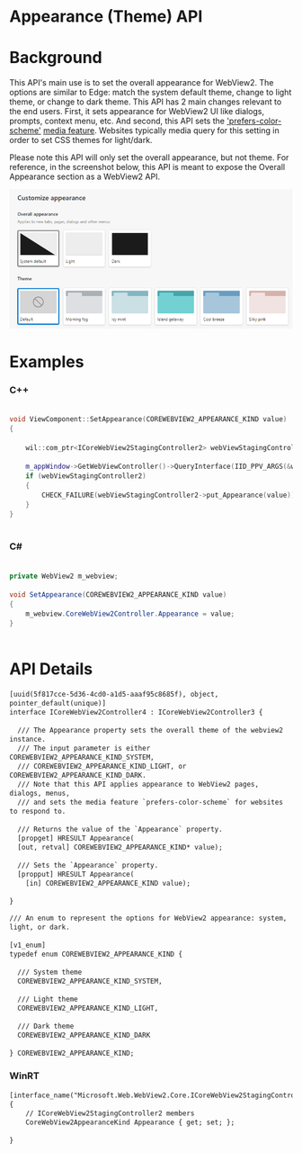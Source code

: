 Appearance (Theme) API
===

# Background
This API's main use is to set the overall appearance for WebView2. The options are similar to Edge: match the system default theme, change to light theme, or change to dark theme. 
This API has 2 main changes relevant to the end users. First, it sets appearance for WebView2 UI like dialogs, prompts, context menu, etc. And second, this API sets the ['prefers-color-scheme'](https://developer.mozilla.org/en-US/docs/Web/CSS/@media/prefers-color-scheme) [media feature](https://developer.mozilla.org/en-US/docs/Web/CSS/Media_Queries/Using_media_queries#media_features). Websites typically media query for this setting in order to set CSS themes for light/dark. 

Please note this API will only set the overall appearance, but not theme.
For reference, in the screenshot below, this API is meant to expose the Overall Appearance section as a WebView2 API. 

![Alt text](./media/EdgeSettingsAppearance.png "a title")
# Examples

### C++

```cpp

void ViewComponent::SetAppearance(COREWEBVIEW2_APPEARANCE_KIND value)
{
    
    wil::com_ptr<ICoreWebView2StagingController2> webViewStagingController2;

    m_appWindow->GetWebViewController()->QueryInterface(IID_PPV_ARGS(&webViewStagingController2));
    if (webViewStagingController2)
    {
        CHECK_FAILURE(webViewStagingController2->put_Appearance(value));
    }
}
    
```
### C#

```c#

private WebView2 m_webview;

void SetAppearance(COREWEBVIEW2_APPEARANCE_KIND value)
{
    m_webview.CoreWebView2Controller.Appearance = value;
}
    
```

# API Details

```
[uuid(5f817cce-5d36-4cd0-a1d5-aaaf95c8685f), object, pointer_default(unique)]
interface ICoreWebView2Controller4 : ICoreWebView2Controller3 {

  /// The Appearance property sets the overall theme of the webview2 instance. 
  /// The input parameter is either COREWEBVIEW2_APPEARANCE_KIND_SYSTEM, 
  /// COREWEBVIEW2_APPEARANCE_KIND_LIGHT, or COREWEBVIEW2_APPEARANCE_KIND_DARK.
  /// Note that this API applies appearance to WebView2 pages, dialogs, menus,
  /// and sets the media feature `prefers-color-scheme` for websites to respond to. 
  
  /// Returns the value of the `Appearance` property.
  [propget] HRESULT Appearance(
  [out, retval] COREWEBVIEW2_APPEARANCE_KIND* value);

  /// Sets the `Appearance` property.
  [propput] HRESULT Appearance(
    [in] COREWEBVIEW2_APPEARANCE_KIND value);

}
```
```
/// An enum to represent the options for WebView2 appearance: system, light, or dark.

[v1_enum]
typedef enum COREWEBVIEW2_APPEARANCE_KIND {

  /// System theme
  COREWEBVIEW2_APPEARANCE_KIND_SYSTEM,

  /// Light theme
  COREWEBVIEW2_APPEARANCE_KIND_LIGHT,

  /// Dark theme
  COREWEBVIEW2_APPEARANCE_KIND_DARK

} COREWEBVIEW2_APPEARANCE_KIND;

```

### WinRT
```
[interface_name("Microsoft.Web.WebView2.Core.ICoreWebView2StagingController2")]
{
    // ICoreWebView2StagingController2 members
    CoreWebView2AppearanceKind Appearance { get; set; };

}
```
